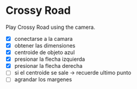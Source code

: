 # Crossy Road
Play Crossy Road using the camera.

- [x] conectarse a la camara
- [x] obtener las dimensiones
- [x] centroide de objeto azul
- [x] presionar la flecha izquierda
- [x] presionar la flecha derecha
- [ ] si el centroide se sale -> recuerde ultimo punto
- [ ] agrandar los margenes
